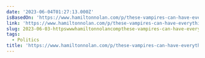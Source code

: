 ```yaml
---
date: '2023-06-04T01:27:13.000Z'
isBasedOn: 'https://www.hamiltonnolan.com/p/these-vampires-can-have-everything'
link: 'https://www.hamiltonnolan.com/p/these-vampires-can-have-everything'
slug: 2023-06-03-httpswwwhamiltonnolancompthese-vampires-can-have-everything
tags:
  - Politics
title: 'https://www.hamiltonnolan.com/p/these-vampires-can-have-everything'
---
```


